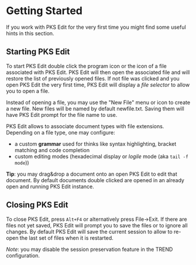 # Getting Started

If you work with PKS Edit for the very first time you might find some useful hints in this section.

## Starting PKS Edit

To start PKS Edit double click the program icon or the icon of a file associated with PKS Edit.
PKS Edit will then open the associated file and will restore the list of previously opened files.
If not file was clicked and you open PKS Edit the very first time, PKS Edit will display a _file selector_ 
to allow you to open a file.

Instead of opening a file, you may use the "New File" menu or icon to create a new file. New files
will be named by default newfile.txt. Saving them will have PKS Edit prompt for the file name
to use.

PKS Edit allows to associate document types with file extensions. Depending on a file type, one
may configure:

- a custom **grammar** used for thinks like syntax highlighting, bracket matching and code completion
- custom editing modes (hexadecimal display or _logile_ mode (aka `tail -f mode`))

**Tip**: you may drag&drop a document onto an open PKS Edit to edit that document. By default 
documents double clicked are opened in an already open and running PKS Edit instance.

## Closing PKS Edit

To close PKS Edit, press `Alt+F4` or alternatively press File->Exit. If there are files not yet saved,
PKS Edit will prompt you to save the files or to ignore all changes. By default PKS Edit will 
save the current session to allow to re-open the last set of files when it is restarted.

_Note_: you may disable the session preservation feature in the TREND configuration.
